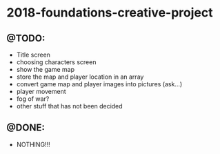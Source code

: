 # 2018-foundations-creative-project
## @TODO:
 - Title screen
 - choosing characters screen
 - show the game map
 - store the map and player location in an array
 - convert game map and player images into pictures (ask...)
 - player movement
 - fog of war?
 - other stuff that has not been decided
## @DONE:
 - NOTHING!!!
